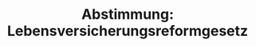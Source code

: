 ---
abstimmung:
  abstimmung: 1
  bundestagssitzung: 47
  datum: 4. Juli 2014
  legislaturperiode: 18
categories:
- Finanzen
- Versicherung
data:
- title: Abstimmungsergebnis 20140704_1-data.pdf
  url: /res/abstimmungsliste/20140704_1-data.pdf
- title: Abstimmungsergebnis 20140704_1_xls-data.csv
  url: /res/abstimmungsliste/csv/20140704_1_xls-data.csv
documents:
- local: /res/abstimmungsdaten/018-047-01/1801815.pdf
  title: Drucksache 18/01815.pdf
  url: http://dip21.bundestag.de/dip21/btd/18/018/1801815.pdf
- local: /res/abstimmungsdaten/018-047-01/1802016.pdf
  title: Drucksache 18/02016.pdf
  url: http://dip21.bundestag.de/dip21/btd/18/020/1802016.pdf
ergebnis:
  cdu/csu:
    enthaltung: 1
    gesamt: 311
    ja: 271
    nein: 0
    nichtabgegeben: 39
    ungueltig: 0
  die.linke:
    enthaltung: 0
    gesamt: 64
    ja: 0
    nein: 47
    nichtabgegeben: 17
    ungueltig: 0
  file: 20140704_1_xls-data.csv
  gruenen:
    enthaltung: 53
    gesamt: 63
    ja: 0
    nein: 0
    nichtabgegeben: 10
    ungueltig: 0
  spd:
    enthaltung: 0
    gesamt: 193
    ja: 166
    nein: 0
    nichtabgegeben: 27
    ungueltig: 0
layout: abstimmung
links:
- title: https://www.bundestag.de/parlament/plenum/abstimmung/abstimmung?id=298
  url: https://www.bundestag.de/parlament/plenum/abstimmung/abstimmung?id=298
preview: 'Deutscher Bundestag


  47. Sitzung des Deutschen Bundestages

  am Freitag, 4.Juli 2014

  Endgültiges Ergebnis der Namentlichen Abstimmung Nr. 1


  Beschlussempfehlung des Finanzausschusses (7. Ausschuss) zu dem Antrag der

  Abgeordneten Susanna Karawanskij, Matthias W. Birkwald, Dr. Axel Troost, weiterer

  Abgeordneter und der Fraktion DIE LINKE.

  Lebensversicherungen auf den Prüfstand stellen - Kein Schnellverfahren zu Lasten
  der

  Versicherten

  Drs. 18/1815 und 18/2016


  Abgegebene Stimmen insgesamt:

  Nicht abgegebene Stimmen:

  Ja-Stimmen:


  538

  93

  437


  Nein-Stimmen:


  47


  Enthaltungen:


  54


  Ungültige:


  Berlin, den 04.07.2014


  0


  Beginn: 14:31

  Ende: 14:33

  '
tags:
- Lebensversicherung
title: 'Abstimmung: Lebensversicherungsreformgesetz'
---